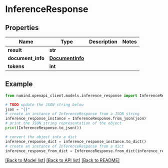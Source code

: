# InferenceResponse


## Properties

Name | Type | Description | Notes
------------ | ------------- | ------------- | -------------
**result** | **str** |  | 
**document_info** | [**DocumentInfo**](DocumentInfo.md) |  | 
**tokens** | **int** |  | 

## Example

```python
from numind.openapi_client.models.inference_response import InferenceResponse

# TODO update the JSON string below
json = "{}"
# create an instance of InferenceResponse from a JSON string
inference_response_instance = InferenceResponse.from_json(json)
# print the JSON string representation of the object
print(InferenceResponse.to_json())

# convert the object into a dict
inference_response_dict = inference_response_instance.to_dict()
# create an instance of InferenceResponse from a dict
inference_response_from_dict = InferenceResponse.from_dict(inference_response_dict)
```
[[Back to Model list]](../README.md#documentation-for-models) [[Back to API list]](../README.md#documentation-for-api-endpoints) [[Back to README]](../README.md)



